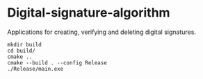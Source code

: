 # Digital-signature-algorithm
Applications for creating, verifying and deleting digital signatures.

```
mkdir build
cd build/
cmake ..
cmake --build . --config Release
./Release/main.exe
```
